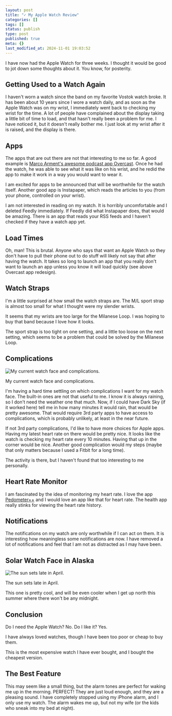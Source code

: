 ```yaml
---
layout: post
title: "✓ My Apple Watch Review"
categories: []
tags: []
status: publish
type: post
published: true
meta: {}
last_modified_at: 2024-11-01 19:03:52
---
```


I have now had the Apple Watch for three weeks. I thought it would be good to jot down some thoughts about it. You know, for posterity.

## Getting Used to a Watch Again


I haven't worn a watch since the band on my favorite Vostok watch broke. It has been about 10 years since I wore a watch daily, and as soon as the Apple Watch was on my wrist, I immediately went back to checking my wrist for the time. A lot of people have complained about the display taking a little bit of time to load, and that hasn't really been a problem for me. I have noticed it, but it doesn't really bother me. I just look at my wrist after it is raised, and the display is there.

## Apps


The apps that are out there are not that interesting to me so far. A good example is 
[Marco Arment's awesome podcast app Overcast](http://www.marco.org/2015/05/08/overcast-apple-watch-redesign). Once he had the watch, he was able to see what it was like on his wrist, and he redid the app to make it work in a way you would want to wear it.

I am excited for apps to be announced that will be worthwhile for the watch itself. Another good app is Instapaper, which reads the articles to you (from your phone, controlled on your wrist).

I am not interested in reading on my watch. It is horribly uncomfortable and I deleted Feedly immediately. If Feedly did what Instapaper does, that would be amazing. There is an app that reads your RSS feeds and I haven't checked if they have a watch app yet.

## Load Times


Oh, man! This is brutal. Anyone who says that want an Apple Watch so they don't have to pull their phone out to do stuff will likely not say that after having the watch. It takes so long to launch an app that you really don't want to launch an app unless you know it will load quickly (see above Overcast app redesign).

## Watch Straps


I'm a little surprised at how small the watch straps are. The M/L sport strap is almost too small for what I thought were my slender wrists.

It seems that my wrists are too large for the Milanese Loop. I was hoping to buy that band because I love how it looks.

The sport strap is too tight on one setting, and a little too loose on the next setting, which seems to be a problem that could be solved by the Milanese Loop.

## Complications











































 

  
  
    
![My current watch face and complications.](/squarespace_images/content_v1_4fffa949e4b0b4590d67b4e7_1432135334952-U6D1TDESQ93YZYQ3HG2F_image-asset.jpeg_)
        
          
        

        
          
          
My current watch face and complications.
  




I'm having a hard time settling on which complications I want for my watch face. The built-in ones are not that useful to me. I know it is always raining, so I don't need the weather one that much. Now, if I could have Dark Sky (if it worked here) tell me in how many minutes it would rain, that would be pretty awesome. That would require 3rd party apps to have access to complications, which is probably unlikely, at least in the near future.

If not 3rd party complications, I'd like to have more choices for Apple apps. Having my latest heart rate on there would be pretty nice. It looks like the watch is checking my heart rate every 10 minutes. Having that up in the corner would be nice. Another good complication would my steps (maybe that only matters because I used a Fitbit for a long time).

The activity is there, but I haven't found that too interesting to me personally.

## Heart Rate Monitor


I am fascinated by the idea of monitoring my heart rate. I love the app 
[Pedometer++](https://appsto.re/us/x_jDQ.i) and I would love an app like that for heart rate. The health app really stinks for viewing the heart rate history.

## Notifications


The notifications on my watch are only worthwhile if I can act on them. It is interesting how meaningless some notifications are now. I have removed a lot of notifications and feel that I am not as distracted as I may have been.

## Solar Watch Face in Alaska











































 

  
  
    
![The sun sets late in April.](/squarespace_images/content_v1_4fffa949e4b0b4590d67b4e7_1432135380790-HZO8FCCSAWOU0W4E6QNJ_image-asset.jpeg_)
        
          
        

        
          
          
The sun sets late in April.
  




This one is pretty cool, and will be even cooler when I get up north this summer where there won't be any midnight.

## Conclusion


Do I need the Apple Watch? No. Do I like it? Yes.

I have always loved watches, though I have been too poor or cheap to buy them.

This is the most expensive watch I have ever bought, and I bought the cheapest version.

## The Best Feature


This may seem like a small thing, but the alarm tones are perfect for waking me up in the morning. PERFECT! They are just loud enough, and they are a pleasing sound. I have completely stopped using my iPhone alarm, and I only use my watch. The alarm wakes me up, but not my wife (or the kids who sneak into my bed at night).
